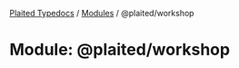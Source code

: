 [Plaited Typedocs](../README.md) / [Modules](../modules.md) / @plaited/workshop

# Module: @plaited/workshop
